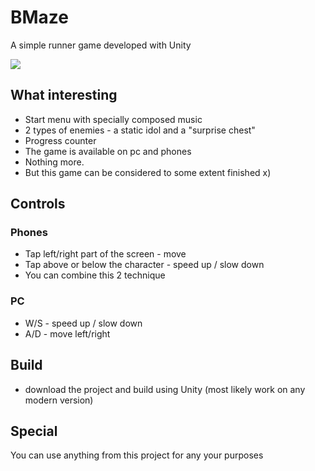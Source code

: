# BMaze
A simple runner game developed with Unity

![](https://github.com/kvloginov/BMaze/docs/gameplay.gif)

## What interesting
* Start menu with specially composed music
* 2 types of enemies - a static idol and a "surprise chest"
* Progress counter
* The game is available on pc and phones
* Nothing more. 
* But this game can be considered to some extent finished х)

## Controls
### Phones
* Tap left/right part of the screen - move
* Tap above or below the character - speed up / slow down
* You can combine this 2 technique  

### PC
* W/S - speed up / slow down
* A/D - move left/right


## Build
* download the project and build using Unity (most likely work on any modern version)

## Special
You can use anything from this project for any your purposes